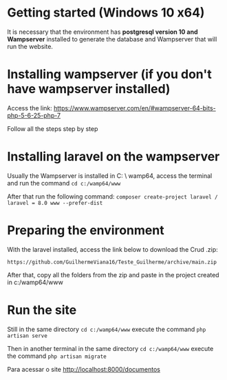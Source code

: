 # Getting started (Windows 10 x64)

It is necessary that the environment has **postgresql version 10 and Wampserver** installed to generate the database and Wampserver that will run the website.

# Installing wampserver (if you don't have wampserver installed)

Access the link: https://www.wampserver.com/en/#wampserver-64-bits-php-5-6-25-php-7

Follow all the steps step by step

# Installing laravel on the wampserver

Usually the Wampserver is installed in C: \ wamp64, access the terminal and run the command `cd c:/wamp64/www`

After that run the following command: `composer create-project laravel / laravel = 8.0 www --prefer-dist`

# Preparing the environment

With the laravel installed, access the link below to download the Crud .zip:

`https://github.com/GuilhermeViana16/Teste_Guilherme/archive/main.zip`

After that, copy all the folders from the zip and paste in the project created in c:/wamp64/www

# Run the site

Still in the same directory `cd c:/wamp64/www` execute the command `php artisan serve`

Then in another terminal in the same directory `cd c:/wamp64/www` execute the command `php artisan migrate`

Para acessar o site [http://localhost:8000/documentos](http://localhost:8000/documentos)